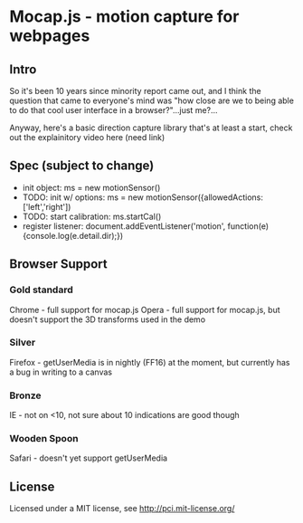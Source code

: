 # Mocap.js - motion capture for webpages

## Intro
So it's been 10 years since minority report came out, and I think the question that came to everyone's mind was "how close are we to being able to do that cool user interface in a browser?"...just me?...

Anyway, here's a basic direction capture library that's at least a start, check out the explainitory video here (need link)

## Spec (subject to change)
*   init object: ms = new motionSensor()
*   TODO: init w/ options: ms = new motionSensor({allowedActions: ['left','right'])
*   TODO: start calibration: ms.startCal()
*   register listener: document.addEventListener('motion', function(e){console.log(e.detail.dir);})

## Browser Support
### Gold standard
Chrome - full support for mocap.js
Opera - full support for mocap.js, but doesn't support the 3D transforms used in the demo
### Silver
Firefox - getUserMedia is in nightly (FF16) at the moment, but currently has a bug in writing to a canvas
### Bronze
IE - not on <10, not sure about 10 indications are good though
### Wooden Spoon
Safari - doesn't yet support getUserMedia

## License
Licensed under a MIT license, see http://pci.mit-license.org/